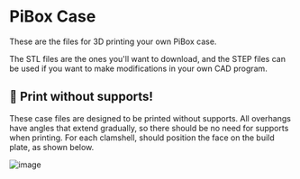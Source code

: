 # PiBox Case

These are the files for 3D printing your own PiBox case.

The STL files are the ones you'll want to download, and the STEP files can be used if you want to make modifications in your own CAD program.

## 🎉 Print without supports!

These case files are designed to be printed without supports. All overhangs have angles that extend gradually, so there should be no need for supports when printing. For each clamshell, should position the face on the build plate, as shown below.

![image](https://user-images.githubusercontent.com/1296162/145932540-536fc107-1188-4317-adf0-53858b07c0b9.png)
